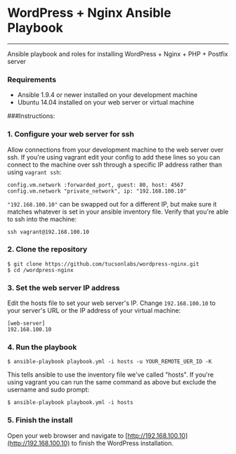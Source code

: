 # WordPress + Nginx Ansible Playbook
---
Ansible playbook and roles for installing WordPress + Nginx + PHP + Postfix server

### Requirements
- Ansible 1.9.4 or newer installed on your development machine
- Ubuntu 14.04 installed on your web server or virtual machine

###Instructions:

### 1. Configure your web server for ssh

Allow connections from your development machine to the web server over ssh. If you're using vagrant edit your config to add these lines so you can connect to the machine over ssh through a specific IP address rather than using `vagrant ssh`:

```
config.vm.network :forwarded_port, guest: 80, host: 4567
config.vm.network "private_network", ip: "192.168.100.10"
```

`"192.168.100.10"` can be swapped out for a different IP, but make sure it matches whatever is set in your ansible inventory file. Verify that you're able to ssh into the machine:

`ssh vagrant@192.168.100.10`

### 2. Clone the repository

```
$ git clone https://github.com/tucsonlabs/wordpress-nginx.git
$ cd /wordpress-nginx
```

### 3. Set the web server IP address

Edit the hosts file to set your web server's IP. Change `192.168.100.10` to your server's URL or the IP address of your virtual machine:

```
[web-server]
192.168.100.10
```

### 4. Run the playbook

```
$ ansible-playbook playbook.yml -i hosts -u YOUR_REMOTE_UER_ID -K
```

This tells ansible to use the inventory file we've called "hosts". If you're using vagrant you can run the same command as above but exclude the username and sudo prompt:

```
$ ansible-playbook playbook.yml -i hosts
```

### 5. Finish the install

Open your web browser and navigate to [http://192.168.100.10](http://192.168.100.10) to finish the WordPress installation.
